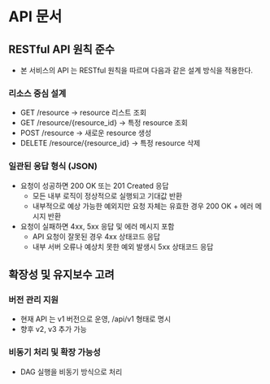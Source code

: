 # API 문서

## RESTful API 원칙 준수

- 본 서비스의 API 는 RESTful 원칙을 따르며 다음과 같은 설계 방식을 적용한다.

### 리소스 중심 설계

- GET /resource -> resource 리스트 조회
- GET /resource/{resource_id} -> 특정 resource 조회
- POST /resource -> 새로운 resource 생성
- DELETE /resource/{resource_id} -> 특정 resource 삭제

### 일관된 응답 형식 (JSON)

- 요청이 성공하면 200 OK 또는 201 Created 응답
    - 모든 내부 로직이 정상적으로 실행되고 기대값 반환
    - 내부적으로 예상 가능한 예외지만 요청 자체는 유효한 경우 200 OK + 에러 메시지 반환
- 요청이 실패하면 4xx, 5xx 응답 및 에러 메시지 포함
    - API 요청이 잘못된 경우 4xx 상태코드 응답
    - 내부 서버 오류나 예상치 못한 예외 발생시 5xx 상태코드 응답

## 확장성 및 유지보수 고려

### 버전 관리 지원

- 현재 API 는 v1 버전으로 운영, /api/v1 형태로 명시
- 향후 v2, v3 추가 가능

### 비동기 처리 및 확장 가능성

- DAG 실행을 비동기 방식으로 처리
